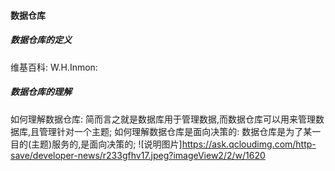 #### 数据仓库

##### 数据仓库的定义

维基百科: 
W.H.Inmon: 

##### 数据仓库的理解
如何理解数据仓库: 简而言之就是数据库用于管理数据,而数据仓库可以用来管理数据库,且管理针对一个主题;
如何理解数据仓库是面向决策的: 数据仓库是为了某一目的(主题)服务的,是面向决策的;
![说明图片]https://ask.qcloudimg.com/http-save/developer-news/r233gfhv17.jpeg?imageView2/2/w/1620
  
